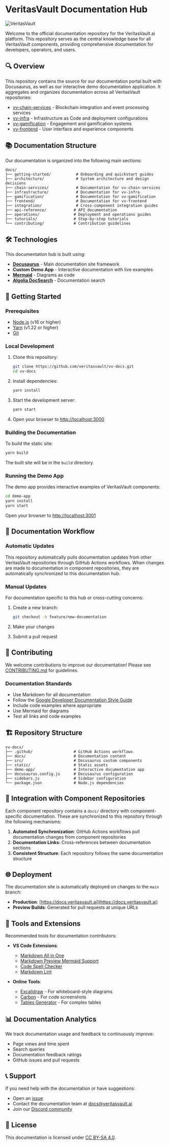 # VeritasVault Documentation Hub

![VeritasVault](https://placehold.co/600x150?text=VeritasVault.ai)

Welcome to the official documentation repository for the VeritasVault.ai platform. This repository serves as the central knowledge base for all VeritasVault components, providing comprehensive documentation for developers, operators, and users.

## 🔍 Overview

This repository contains the source for our documentation portal built with Docusaurus, as well as our interactive demo documentation application. It aggregates and organizes documentation across all VeritasVault repositories:

- [vv-chain-services](https://github.com/veritasvault/vv-chain-services) - Blockchain integration and event processing services
- [vv-infra](https://github.com/veritasvault/vv-infra) - Infrastructure as Code and deployment configurations
- [vv-gamification](https://github.com/veritasvault/vv-gamification) - Engagement and gamification systems
- [vv-frontend](https://github.com/veritasvault/vv-frontend) - User interface and experience components

## 📚 Documentation Structure

Our documentation is organized into the following main sections:

```
docs/
├── getting-started/           # Onboarding and quickstart guides
├── architecture/              # System architecture and design decisions
├── chain-services/            # Documentation for vv-chain-services
├── infrastructure/            # Documentation for vv-infra
├── gamification/              # Documentation for vv-gamification
├── frontend/                  # Documentation for vv-frontend
├── integration/               # Cross-component integration guides
├── api-reference/            # API documentation
├── operations/               # Deployment and operations guides
├── tutorials/                # Step-by-step tutorials
└── contributing/             # Contribution guidelines
```

## 🛠️ Technologies

This documentation hub is built using:

- **[Docusaurus](https://docusaurus.io/)** - Main documentation site framework
- **Custom Demo App** - Interactive documentation with live examples
- **[Mermaid](https://mermaid-js.github.io/)** - Diagrams as code
- **[Algolia DocSearch](https://docsearch.algolia.com/)** - Documentation search

## 🚀 Getting Started

### Prerequisites

- [Node.js](https://nodejs.org/) (v16 or higher)
- [Yarn](https://yarnpkg.com/) (v1.22 or higher)
- [Git](https://git-scm.com/)

### Local Development

1. Clone this repository:
   ```bash
   git clone https://github.com/veritasvault/vv-docs.git
   cd vv-docs
   ```

2. Install dependencies:
   ```bash
   yarn install
   ```

3. Start the development server:
   ```bash
   yarn start
   ```

4. Open your browser to [http://localhost:3000](http://localhost:3000)

### Building the Documentation

To build the static site:

```bash
yarn build
```

The built site will be in the `build` directory.

### Running the Demo App

The demo app provides interactive examples of VeritasVault components:

```bash
cd demo-app
yarn install
yarn start
```

Open your browser to [http://localhost:3001](http://localhost:3001)

## 🔄 Documentation Workflow

### Automatic Updates

This repository automatically pulls documentation updates from other VeritasVault repositories through GitHub Actions workflows. When changes are made to documentation in component repositories, they are automatically synchronized to this documentation hub.

### Manual Updates

For documentation specific to this hub or cross-cutting concerns:

1. Create a new branch:
   ```bash
   git checkout -b feature/new-documentation
   ```

2. Make your changes

3. Submit a pull request

## 📝 Contributing

We welcome contributions to improve our documentation! Please see [CONTRIBUTING.md](./CONTRIBUTING.md) for guidelines.

### Documentation Standards

- Use Markdown for all documentation
- Follow the [Google Developer Documentation Style Guide](https://developers.google.com/style)
- Include code examples where appropriate
- Use Mermaid for diagrams
- Test all links and code examples

## 🏗️ Repository Structure

```
vv-docs/
├── .github/                  # GitHub Actions workflows
├── docs/                     # Documentation content
├── src/                      # Docusaurus custom components
├── static/                   # Static assets
├── demo-app/                 # Interactive documentation app
├── docusaurus.config.js      # Docusaurus configuration
├── sidebars.js               # Sidebar configuration
└── package.json              # Node.js dependencies
```

## 🔗 Integration with Component Repositories

Each component repository contains a `docs/` directory with component-specific documentation. These are synchronized to this repository through the following mechanisms:

1. **Automated Synchronization**: GitHub Actions workflows pull documentation changes from component repositories
2. **Documentation Links**: Cross-references between documentation sections
3. **Consistent Structure**: Each repository follows the same documentation structure

## 🌐 Deployment

The documentation site is automatically deployed on changes to the `main` branch:

- **Production**: [https://docs.veritasvault.ai](https://docs.veritasvault.ai)
- **Preview Builds**: Generated for pull requests at unique URLs

## 🧰 Tools and Extensions

Recommended tools for documentation contributors:

- **VS Code Extensions**:
  - [Markdown All in One](https://marketplace.visualstudio.com/items?itemName=yzhang.markdown-all-in-one)
  - [Markdown Preview Mermaid Support](https://marketplace.visualstudio.com/items?itemName=bierner.markdown-mermaid)
  - [Code Spell Checker](https://marketplace.visualstudio.com/items?itemName=streetsidesoftware.code-spell-checker)
  - [Markdown Lint](https://marketplace.visualstudio.com/items?itemName=DavidAnson.vscode-markdownlint)

- **Online Tools**:
  - [Excalidraw](https://excalidraw.com/) - For whiteboard-style diagrams
  - [Carbon](https://carbon.now.sh/) - For code screenshots
  - [Tables Generator](https://www.tablesgenerator.com/markdown_tables) - For complex tables

## 📊 Documentation Analytics

We track documentation usage and feedback to continuously improve:

- Page views and time spent
- Search queries
- Documentation feedback ratings
- GitHub issues and pull requests

## 📞 Support

If you need help with the documentation or have suggestions:

- Open an [issue](https://github.com/veritasvault/vv-docs/issues)
- Contact the documentation team at [docs@veritasvault.ai](mailto:docs@veritasvault.ai)
- Join our [Discord community](https://discord.gg/veritasvault)

## 📜 License

This documentation is licensed under [CC BY-SA 4.0](https://creativecommons.org/licenses/by-sa/4.0/).